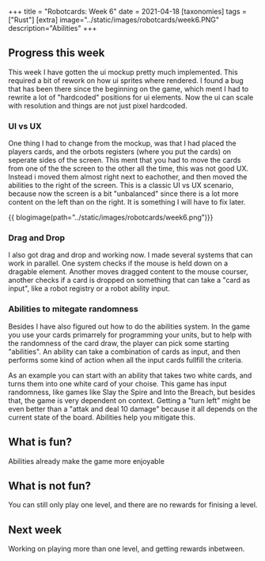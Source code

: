 +++
title = "Robotcards: Week 6"
date = 2021-04-18
[taxonomies]
tags = ["Rust"]
[extra]
image="../static/images/robotcards/week6.PNG"
description="Abilities"
+++

## Progress this week

This week I have gotten the ui mockup pretty much implemented. This required a bit of rework on how ui sprites where rendered. I found a bug that has been there since the beginning on the game, which ment I had to rewrite a lot of "hardcoded" positions for ui elements. Now the ui can scale with resolution and things are not just pixel hardcoded.

### UI vs UX

One thing I had to change from the mockup, was that I had placed the players cards, and the orbots registers (where you put the cards) on seperate sides of the screen. This ment that you had to move the cards from one of the the screen to the other all the time, this was not good UX. Instead i moved them almost right next to eachother, and then moved the abilities to the right of the screen. This is a classic UI vs UX scenario, because now the screen is a bit "unbalanced" since there is a lot more content on the left than on the right. It is something I will have to fix later.

{{ blogimage(path="../static/images/robotcards/week6.png")}}

### Drag and Drop

I also got drag and drop and working now. I made several systems that can work in parallel. One system checks if the mouse is held down on a dragable element. Another moves dragged content to the mouse courser, another checks if a card is dropped on something that can take a "card as input", like a robot registry or a robot ability input.

### Abilities to mitegate randomness

Besides I have also figured out how to do the abilities system.
In the game you use your cards primarrely for programming your units, but to help with the randomness of the card draw, the player can pick some starting "abilities". An ability can take a combination of cards as input, and then performs some kind of action when all the input cards fullfill the criteria.

As an example you can start with an ability that takes two white cards, and turns them into one white card of your choise. This game has input randomness, like games like Slay the Spire and Into the Breach, but besides that, the game is very dependent on context. Getting a "turn left" might be even better than a "attak and deal 10 damage" because it all depends on the current state of the board. Abilities help you mitigate this.

## What is fun?

Abilities already make the game more enjoyable

## What is not fun?

You can still only play one level, and there are no rewards for finising a level.

## Next week

Working on playing more than one level, and getting rewards inbetween.
